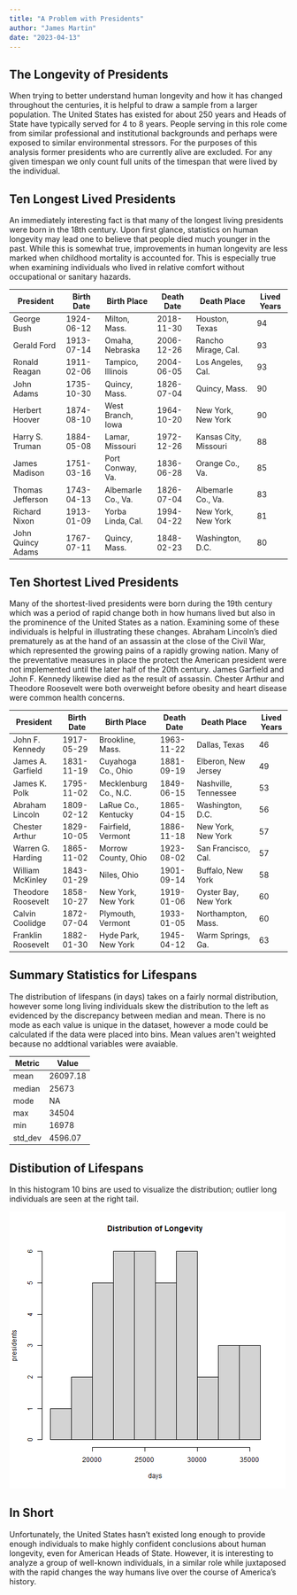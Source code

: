 ```yaml
---
title: "A Problem with Presidents"
author: "James Martin"
date: "2023-04-13"
---
```


## The Longevity of Presidents

When trying to better understand human longevity and how it has changed throughout the centuries, it is helpful to draw a sample from a larger population. The United States has existed for about 250 years and Heads of State have typically served for 4 to 8 years. People serving in this role come from similar professional and institutional backgrounds and perhaps were exposed to similar environmental stressors. For the purposes of this analysis former presidents who are currently alive are excluded. For any given timespan we only count full units of the timespan that were lived by the individual. 

## Ten Longest Lived Presidents

An immediately interesting fact is that many of the longest living presidents were born in the 18th century. Upon first glance, statistics on human longevity may lead one to believe that people died much younger in the past. While this is somewhat true, improvements in human longevity are less marked when childhood mortality is accounted for. This is especially true when examining individuals who lived in relative comfort without occupational or sanitary hazards. 

| President           | Birth Date   | Birth Place         | Death Date   | Death Place           | Lived Years |
|---------------------|--------------|----------------------|---------------|--------------------------|---------------|
| George Bush         | 1924-06-12   | Milton, Mass.        | 2018-11-30 | Houston, Texas        | 94            |
| Gerald Ford          | 1913-07-14   | Omaha, Nebraska  | 2006-12-26 | Rancho Mirage, Cal. | 93            |
| Ronald Reagan    | 1911-02-06     | Tampico, Illinois    | 2004-06-05       | Los Angeles, Cal.    | 93            |
| John Adams        | 1735-10-30 | Quincy, Mass.         | 1826-07-04  | Quincy, Mass.          | 90            |
| Herbert Hoover  | 1874-08-10 | West Branch, Iowa | 1964-10-20 | New York, New York | 90            |
| Harry S. Truman | 1884-05-08 | Lamar, Missouri     | 1972-12-26 | Kansas City, Missouri | 88            |
| James Madison   | 1751-03-16 | Port Conway, Va.   | 1836-06-28  | Orange Co., Va.       | 85            |
| Thomas Jefferson | 1743-04-13 | Albemarle Co., Va. | 1826-07-04  | Albemarle Co., Va.    | 83            |
| Richard Nixon      | 1913-01-09     | Yorba Linda, Cal.     | 1994-04-22       | New York, New York   | 81            |
| John Quincy Adams | 1767-07-11 | Quincy, Mass.          | 1848-02-23 | Washington, D.C.     | 80            |

 
 ## Ten Shortest Lived Presidents
 
Many of the shortest-lived presidents were born during the 19th century which was a period of rapid change both in how humans lived but also in the prominence of the United States as a nation. Examining some of these individuals is helpful in illustrating these changes. Abraham Lincoln’s died prematurely as at the hand of an assassin at the close of the Civil War, which represented the growing pains of a rapidly growing nation. Many of the preventative measures in place the protect the American president were not implemented until the later half of the 20th century. James Garfield and John F. Kennedy likewise died as the result of assassin. Chester Arthur and Theodore Roosevelt were both overweight before obesity and heart disease were common health concerns.  
 
 | President | Birth Date   | Birth Place             | Death Date   | Death Place          | Lived Years |
|----------|--------------|------------------------|--------------|----------------------|-------------|
| John F. Kennedy   | 1917-05-29 | Brookline, Mass.       | 1963-11-22   | Dallas, Texas        | 46          |
| James A. Garfield | 1831-11-19 | Cuyahoga Co., Ohio      | 1881-09-19   | Elberon, New Jersey  | 49          |
| James K. Polk     | 1795-11-02 | Mecklenburg Co., N.C.   | 1849-06-15   | Nashville, Tennessee | 53          |
| Abraham Lincoln   | 1809-02-12 | LaRue Co., Kentucky     | 1865-04-15   | Washington, D.C.     | 56          |
| Chester Arthur    | 1829-10-05 | Fairfield, Vermont      | 1886-11-18   | New York, New York   | 57          |
| Warren G. Harding | 1865-11-02 | Morrow County, Ohio     | 1923-08-02     | San Francisco, Cal.  | 57          |
| William McKinley  | 1843-01-29 | Niles, Ohio             | 1901-09-14    | Buffalo, New York    | 58          |
| Theodore Roosevelt| 1858-10-27 | New York, New York      | 1919-01-06     | Oyster Bay, New York | 60          |
| Calvin Coolidge   | 1872-07-04 | Plymouth, Vermont       | 1933-01-05     | Northampton, Mass.   | 60          |
| Franklin Roosevelt| 1882-01-30 | Hyde Park, New York     | 1945-04-12    | Warm Springs, Ga.    | 63          |

 
 ## Summary Statistics for Lifespans
 
The distribution of lifespans (in days) takes on a fairly normal distribution, however some long living individuals skew the distribution to the left as evidenced by the discrepancy between median and mean. There is no mode as each value is unique in the dataset, however a mode could be calculated if the data were placed into bins. Mean values aren't weighted because no addtional variables were avaiable. 
 
 | Metric | Value     |
| ------ | --------- |
| mean   | 26097.18  |
| median | 25673     |
| mode   | NA        |
| max    | 34504     |
| min    | 16978     |
| std_dev| 4596.07   |


## Distibution of Lifespans

In this histogram 10 bins are used to visualize the distribution; outlier long individuals are seen at the right tail.

 
![alt text](https://github.com/jlmartin3/a_problem_with_presidents/blob/main/histogram.png?raw=true)

## In Short

Unfortunately, the United States hasn’t existed long enough to provide enough individuals to make highly confident conclusions about human longevity, even for American Heads of State. However, it is interesting to analyze a group of well-known individuals, in a similar role while juxtaposed with the rapid changes the way humans live over the course of America’s history.





